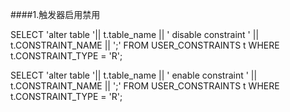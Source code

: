####1.触发器启用禁用

SELECT 'alter table '|| t.table_name || ' disable constraint ' || t.CONSTRAINT_NAME || ';' FROM USER_CONSTRAINTS t WHERE t.CONSTRAINT_TYPE = 'R';

SELECT 'alter table '|| t.table_name || ' enable constraint ' || t.CONSTRAINT_NAME || ';' FROM USER_CONSTRAINTS t WHERE t.CONSTRAINT_TYPE = 'R';
